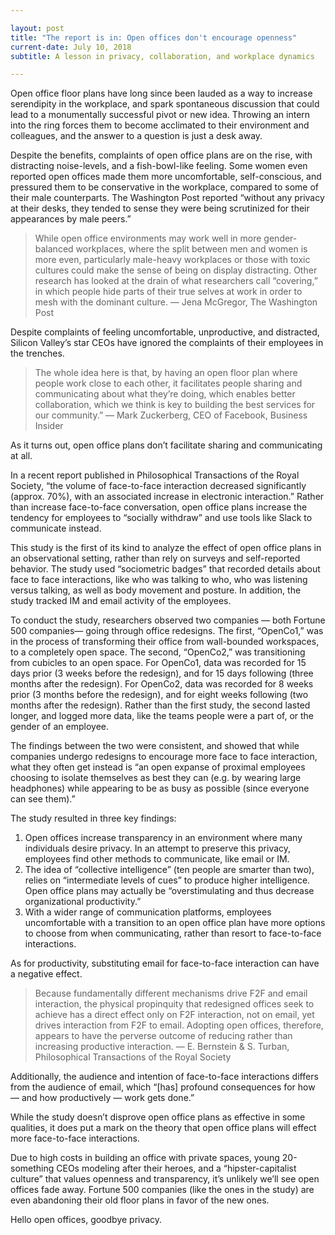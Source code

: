 ```yaml
---

layout: post
title: "The report is in: Open offices don't encourage openness"
current-date: July 10, 2018
subtitle: A lesson in privacy, collaboration, and workplace dynamics

---
```


Open office floor plans have long since been lauded as a way to increase serendipity in the workplace, and spark spontaneous discussion that could lead to a monumentally successful pivot or new idea. Throwing an intern into the ring forces them to become acclimated to their environment and colleagues, and the answer to a question is just a desk away.

Despite the benefits, complaints of open office plans are on the rise, with distracting noise-levels, and a fish-bowl-like feeling. Some women even reported open offices made them more uncomfortable, self-conscious, and pressured them to be conservative in the workplace, compared to some of their male counterparts. The Washington Post reported “without any privacy at their desks, they tended to sense they were being scrutinized for their appearances by male peers.”

> While open office environments may work well in more gender-balanced workplaces, where the split between men and women is more even, particularly male-heavy workplaces or those with toxic cultures could make the sense of being on display distracting. Other research has looked at the drain of what researchers call “covering,” in which people hide parts of their true selves at work in order to mesh with the dominant culture.
> — Jena McGregor, The Washington Post

Despite complaints of feeling uncomfortable, unproductive, and distracted, Silicon Valley’s star CEOs have ignored the complaints of their employees in the trenches.

> The whole idea here is that, by having an open floor plan where people work close to each other, it facilitates people sharing and communicating about what they’re doing, which enables better collaboration, which we think is key to building the best services for our community.”
> — Mark Zuckerberg, CEO of Facebook, Business Insider

As it turns out, open office plans don’t facilitate sharing and communicating at all.

In a recent report published in Philosophical Transactions of the Royal Society, “the volume of face-to-face interaction decreased significantly (approx. 70%), with an associated increase in electronic interaction.” Rather than increase face-to-face conversation, open office plans increase the tendency for employees to “socially withdraw” and use tools like Slack to communicate instead.

This study is the first of its kind to analyze the effect of open office plans in an observational setting, rather than rely on surveys and self-reported behavior. The study used “sociometric badges” that recorded details about face to face interactions, like who was talking to who, who was listening versus talking, as well as body movement and posture. In addition, the study tracked IM and email activity of the employees.

To conduct the study, researchers observed two companies — both Fortune 500 companies— going through office redesigns. The first, “OpenCo1,” was in the process of transforming their office from wall-bounded workspaces, to a completely open space. The second, “OpenCo2,” was transitioning from cubicles to an open space. For OpenCo1, data was recorded for 15 days prior (3 weeks before the redesign), and for 15 days following (three months after the redesign). For OpenCo2, data was recorded for 8 weeks prior (3 months before the redesign), and for eight weeks following (two months after the redesign). Rather than the first study, the second lasted longer, and logged more data, like the teams people were a part of, or the gender of an employee.

The findings between the two were consistent, and showed that while companies undergo redesigns to encourage more face to face interaction, what they often get instead is “an open expanse of proximal employees choosing to isolate themselves as best they can (e.g. by wearing large headphones) while appearing to be as busy as possible (since everyone can see them).”

The study resulted in three key findings:

1. Open offices increase transparency in an environment where many individuals desire privacy. In an attempt to preserve this privacy, employees find other methods to communicate, like email or IM.
2. The idea of “collective intelligence” (ten people are smarter than two), relies on “intermediate levels of cues” to produce higher intelligence. Open office plans may actually be “overstimulating and thus decrease organizational productivity.”
3. With a wider range of communication platforms, employees uncomfortable with a transition to an open office plan have more options to choose from when communicating, rather than resort to face-to-face interactions.

As for productivity, substituting email for face-to-face interaction can have a negative effect.

> Because fundamentally different mechanisms drive F2F and email interaction, the physical propinquity that redesigned offices seek to achieve has a direct effect only on F2F interaction, not on email, yet drives interaction from F2F to email. Adopting open offices, therefore, appears to have the perverse outcome of reducing rather than increasing productive interaction.
> — E. Bernstein & S. Turban, Philosophical Transactions of the Royal Society

Additionally, the audience and intention of face-to-face interactions differs from the audience of email, which “[has] profound consequences for how — and how productively — work gets done.”

While the study doesn’t disprove open office plans as effective in some qualities, it does put a mark on the theory that open office plans will effect more face-to-face interactions.

Due to high costs in building an office with private spaces, young 20-something CEOs modeling after their heroes, and a “hipster-capitalist culture” that values openness and transparency, it’s unlikely we’ll see open offices fade away. Fortune 500 companies (like the ones in the study) are even abandoning their old floor plans in favor of the new ones.

Hello open offices, goodbye privacy.
